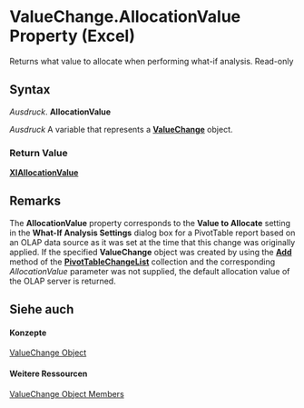 
# ValueChange.AllocationValue Property (Excel)

Returns what value to allocate when performing what-if analysis. Read-only


## Syntax

 _Ausdruck_. **AllocationValue**

 _Ausdruck_ A variable that represents a **[ValueChange](27335d52-7003-2268-b5d0-c2cd21588579.md)** object.


### Return Value

 **[XlAllocationValue](d7f73242-4adf-f700-a115-29c10d3a028a.md)**


## Remarks

The  **AllocationValue** property corresponds to the **Value to Allocate** setting in the **What-If Analysis Settings** dialog box for a PivotTable report based on an OLAP data source as it was set at the time that this change was originally applied. If the specified **ValueChange** object was created by using the **[Add](d871f244-a669-9508-a006-bb36e693a288.md)** method of the **[PivotTableChangeList](83bc0395-b97e-d57f-cfe4-e226a5cea36c.md)** collection and the corresponding _AllocationValue_ parameter was not supplied, the default allocation value of the OLAP server is returned.


## Siehe auch


#### Konzepte


[ValueChange Object](27335d52-7003-2268-b5d0-c2cd21588579.md)
#### Weitere Ressourcen


[ValueChange Object Members](http://msdn.microsoft.com/library/cd467d92-dee0-d049-0457-ec85ef74adf8%28Office.15%29.aspx)